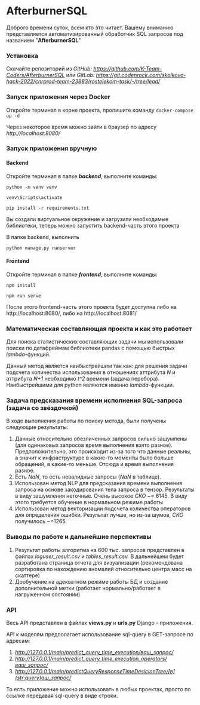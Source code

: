 # AfterburnerSQL

Доброго времени суток, всем кто это читает. Вашему вниманию представляется автоматизированный обработчик SQL запросов под названием "**AfterburnerSQL**"

### Установка

Скачайте репозиторий из *GitHub: https://github.com/K-Team-Coders/AfterburnerSQL* или *GitLab: https://git.codenrock.com/skolkovo-hack-2022/cnrprod-team-23883/rostelekom-task/-/tree/lead/*

### Запуск приложения через Docker

Откройте терминал в корне проекта, пропишите команду `docker-compose up -d`

Через некоторое время можно зайти в браузер по адресу *http://localhost:8080/*

### Запуск приложения вручную

#### Backend

Откройте терминал в папке ***backend***, выполните команды:

`python -m venv venv`

`venv\Scripts\activate`

`pip install -r requirements.txt`

Вы создали виртуальное окружение и загрузили необходимые библиотеки, теперь можно запустить backend-часть этого проекта

В папке backend, выполнить

`python manage.py runserver`

#### Frontend

Откройте терминал в папке ***frontend***, выполните команды:

`npm install`

`npm run serve`

После этого frontend-часть этого проекта будет доступна либо на http://localhost:8080/, либо на http://localhost:8081/

### Математическая составляющая проекта и как это работает

Для поиска статистических составляющих задачи мы использовали поиски по датафреймам библиотеки pandas с помощью быстрых *lambda*-функций.

Данный метод является наибыстрейшим так как: для решения задачи подсчета количества использования в отношениях аттрибута *N* и аттрибута *N+1* необходимо *t^2* времени (задача перебора). Наибыстрейшими для python являются именно *lambda*-функции.

### Задача предсказания времени исполнения SQL-запроса (задача со звёздочкой)

В ходе выполнения работы по поиску метода, были получены следующие результаты:

1) Данные относительно обезличенных запросов сильно зашумлены (для одинаковых запросов время выполнения взято разное). Предположительно, это происходит из-за того что данные реальны, а значит к инфраструктуре в какие-то моменты было больше обращений, в какие-то меньше. Отсюда и время выполнения разное.
2) Есть *NaN*, то есть невалидные запросы (*NaN* в таблице).
3) Использован метод NLP для предсказания времени выполнения запроса на основе закодирования тела запроса в тензор. Результаты в виду зашумления неточные. Очень высокое *СКО* ~= 6145. В виду этого требуется обучение в нормальном режиме работы
4) Использован метод векторизации подсчета количества операторов для определения ошибки. Результат лучше, но из-за шумов, *СКО* получилось ~=1265.

### Выводы по работе и дальнейшие перспективы

1) Результат работы алгоритма на 600 тыс. запросов представлен в файлах *loguser_result.csv* и *tables_result.csv.* В дальнейшем будет разработана страница отчета для визуализации (рекомендована сортировка по нахождению аномалий относительно центра масс на скаттере)
2) Дообучение на адекватном режиме работы БД и создание дополнительной метки (работает нормально/работает в нагруженном состоянии)

### API

Весь API представлен в файлах **views.py** и **urls.py** Django - приложения.

API к моделям предполагает использование sql-query в GET-запросе по адресам:

1) *http://127.0.0.1/main/predict_query_time_execution/ваш_запрос/*
2) *http://127.0.0.1/main/predict_query_time_execution_operators/ваш_запрос/*
3) *http://127.0.0.1/main/predictQueryResponseTimeDesicionTree/[в](str:query)аш_запрос/*

То есть приложение можно использовать в любых проектах, просто по ссылке передавая sql-query в виде строки.
